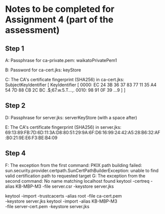 # Notes to be completed for Assignment 4 (part of the assessment)

## Step 1

A: Passphrase for ca-private.pem:
waikatoPrivatePem1

B: Password for ca-cert.jks:
keyStore

C: The CA's certificate fingerprint (SHA256) in ca-cert.jks:
SubjectKeyIdentifier [
KeyIdentifier [
0000: EC 24 3B 36 37 83 77 11 35 A4 54 7D 88 CB 2C BC .$;67.w.5.T...,.
0010: 98 91 0F 39 ...9
]
]

## Step 2

D: Passphrase for server.jks:
serverKeyStore (with a space after)

E: The CA's certificate fingerprint (SHA256) in server.jks:
69:13:89:FB:7D:6D:11:3A:D8:80:51:29:9A:6F:D6:16:99:24:42:A5:28:B6:32:AF:B0:21:9E:E6:F3:BE:B4:09

## Step 4

F: The exception from the first command:
PKIX path building failed: sun.security.provider.certpath.SunCertPathBuilderException: unable to find valid certification path to requested target
G: The exception from the second command:
No name matching localhost found
keytool -certreq -alias KB-MBP-M3 -file server.csr \-keystore server.jks

keytool -import -trustcacerts -alias root -file ca-cert.pem \
-keystore server.jks
keytool -import -alias KB-MBP-M3 \
-file server-cert.pem -keystore server.jks
